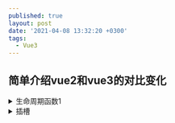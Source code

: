 ```yaml
---
published: true
layout: post
date: '2021-04-08 13:32:20 +0300'
tags:
  - Vue3
---
```

## 简单介绍vue2和vue3的对比变化


<details>
  <summary>生命周期函数1</summary>
  <div class="details-box">
    萨达撒所萨达按时萨达萨达啊
	<xmp>
    <div>is div</div>
   </xmp>
  </div>
</details>

<details>
  <summary>插槽</summary>
  <div class="details-box">
    v2 默认插槽
    <xmp>
      //父组件
      <div>装一杯牛奶</div>
      //item子组件
      <slot></slot>
    </xmp>

    v3 默认插槽
    原来的solt属性可以定义在任何元素上，现在v-solt只能是template元素上
    <xmp>
      //父组件
      // v-slot:default可以不加,只能定义在template上
      <template v-slot:default>
        <div>装一杯牛奶</div>
      </template>
      //item子组件
      <slot></slot>
    </xmp>

    v2 作用域插槽 v2
    <xmp>
      //父组件
      <div solt="size" slot-scope="data">
        {{data.msg}}
      </div>
      //item子组件
      <slot name="size" :msg="msg"></slot>
    </xmp>

    v3 作用域插槽
    <xmp>
      //父组件
      <template v-slot:default="data"> //具名写法
        <div>
          {{data.msg}}
        </div>
      </template>
      or
      <template v-slot="data">
        <div> {{data.msg}} </div>
      </template>
      //item子组件
      <slot name="size" :msg="msg"></slot>
    </xmp>
    当为独占默认插槽时，v-solt可以省略default不写
    注意默认插槽的缩写语法不能和具名插槽混用，因为它会导致作用域不明确下面是官方的例子
    <!-- 无效，会导致警告 -->
    <xmp>
      <current-user v-slot="slotProps">
        {{ slotProps.user.firstName }}
        <template v-slot:other="otherSlotProps">
          slotProps is NOT available here
        </template>
      </current-user>
    </xmp>

    v3 解构写法
    <xmp>
      <template v-slot:default="{msg}"> //解构
        <div>{{msg}}</div>
      </template>
    </xmp>
    v-slot 的解构还提供 重命名的写法
    <xmp>
      <template v-slot:default="{ msg : size }"> //解构
        <div>{{size}}</div>
      </template>
    </xmp>
    插槽的缩写
    可以把参数之前的所有内容 (v-slot:) 替换为字符 #。例如 v-slot:header 可以被重写为 #header
    v-slot:后面必须有值，不可写成#="{data}"
  </div>
</details>

